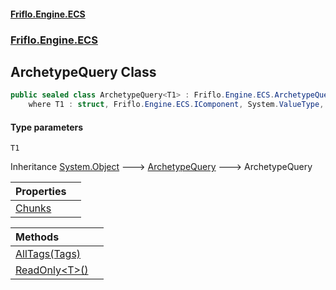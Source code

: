#### [Friflo.Engine.ECS](index.md 'index')
### [Friflo.Engine.ECS](Friflo.Engine.ECS.md 'Friflo.Engine.ECS')

## ArchetypeQuery<T1> Class

```csharp
public sealed class ArchetypeQuery<T1> : Friflo.Engine.ECS.ArchetypeQuery
    where T1 : struct, Friflo.Engine.ECS.IComponent, System.ValueType, System.ValueType
```
#### Type parameters

<a name='Friflo.Engine.ECS.ArchetypeQuery_T1_.T1'></a>

`T1`

Inheritance [System.Object](https://docs.microsoft.com/en-us/dotnet/api/System.Object 'System.Object') &#129106; [ArchetypeQuery](ArchetypeQuery.md 'Friflo.Engine.ECS.ArchetypeQuery') &#129106; ArchetypeQuery<T1>

| Properties | |
| :--- | :--- |
| [Chunks](ArchetypeQuery_T1_.Chunks.md 'Friflo.Engine.ECS.ArchetypeQuery<T1>.Chunks') | |

| Methods | |
| :--- | :--- |
| [AllTags(Tags)](ArchetypeQuery_T1_.AllTags(Tags).md 'Friflo.Engine.ECS.ArchetypeQuery<T1>.AllTags(Friflo.Engine.ECS.Tags)') | |
| [ReadOnly&lt;T&gt;()](ArchetypeQuery_T1_.ReadOnly_T_().md 'Friflo.Engine.ECS.ArchetypeQuery<T1>.ReadOnly<T>()') | |

